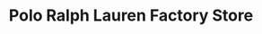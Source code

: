 ---
title: "Polo Ralph Lauren Factory Store"
url: /myrtle-beach/polo-ralph-lauren-factory-store/
shop: clothes
---